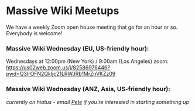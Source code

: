 # Massive Wiki Meetups

We have a weekly Zoom open house meeting that go for an hour or so. Everybody is welcome!

### Massive Wiki Wednesday (EU, US-friendly hour):

Wednesdays at 12:00pm (New York) / 9:00am (Los Angeles)
zoom: <https://us02web.zoom.us/j/82586976446?pwd=Q3IrOFN2Qkljc21LRWJRb1MrZnVKZz09>

### Massive Wiki Wednesday (ANZ, Asia, US-friendly hour):

_currently on hiatus - email [Pete](mailto:kaminski@istori.com) if you're interested in starting something up_


